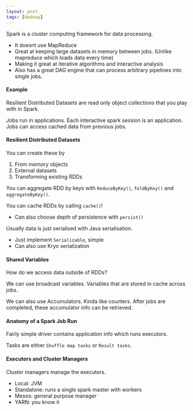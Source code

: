 ```yaml
---
layout: post
tags: [Hadoop]
---
```

Spark is a cluster computing framework for data processing. 
- It doesnt use MapReduce
- Great at keeping large datasets in memory between jobs. (Unlike mapreduce which loads data every time)
- Making it great at iterative algorithms and interactive analysis
- Also has a great DAG engine that can process arbitrary pipelines into single jobs.

#### Example
Resilient Distributed Datasets are read only object collections that you play with in Spark.

Jobs run in applications. Each interactive spark session is an application. Jobs can access cached data from previous jobs.

#### Resilient Distributed Datasets
You can create these by
1. From memory objects
2. External datasets
3. Transforming existing RDDs

You can aggregate RDD by keys with `ReduceByKey()`, `foldByKey()` and `aggregateByKey()`.

You can cache RDDs by calling `cache()`!
- Can also choose depth of persistence with `persist()`

Usually data is just serialised with Java serialisation.
- Just implement `Serializable`, simple
- Can also use Kryo serialization 

#### Shared Variables
How do we access data outside of RDDs?

We can use broadcast variables. Variables that are stored in cache across jobs.

We can also use Accumulators. Kinda like counters. After jobs are completed, these accumulator info can be retrieved.

#### Anatomy of a Spark Job Run
Fairly simple driver contains application info which runs executors.

Tasks are either `Shuffle map tasks` or `Result tasks`.
#### Executors and Cluster Managers
Cluster managers manage the executors.
- Local: JVM
- Standalone: runs a single spark master with workers
- Mesos: general purpose manager
- YARN: you know it